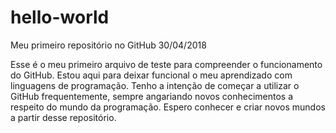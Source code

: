 # hello-world
Meu primeiro repositório no GitHub 30/04/2018

Esse é o meu primeiro arquivo de teste para compreender o funcionamento do GitHub. 
Estou aqui para deixar funcional o meu aprendizado com linguagens de programação.
Tenho a intenção de começar a utilizar o GitHub frequentemente, sempre angariando novos conhecimentos a respeito do mundo da programação.
Espero conhecer e criar novos mundos a partir desse repositório.
